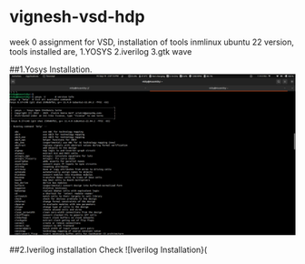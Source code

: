 # vignesh-vsd-hdp
week 0 assignment for VSD, installation of tools inmlinux ubuntu 22 version, tools installed are,
1.YOSYS
2.iverilog
3.gtk wave

##1.Yosys Installation.
![Yosys Installation](https://github.com/Vigneshs-Er/vignesh-vsd-hdp/blob/main/Images/Screenshot%20from%202025-09-19%2014-07-20.png)

##2.Iverilog installation Check
![Iverilog Installation}(
